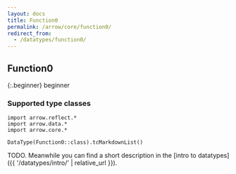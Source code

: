 ```yaml
---
layout: docs
title: Function0
permalink: /arrow/core/function0/
redirect_from:
  - /datatypes/function0/
---
```


## Function0

{:.beginner}
beginner

### Supported type classes

```kotlin:ank:replace
import arrow.reflect.*
import arrow.data.*
import arrow.core.*

DataType(Function0::class).tcMarkdownList()
```

TODO. Meanwhile you can find a short description in the [intro to datatypes]({{ '/datatypes/intro/' | relative_url }}).
